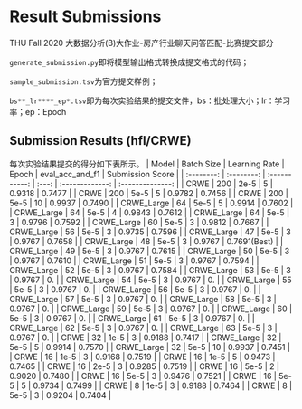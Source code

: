 # Result Submissions
THU Fall 2020 大数据分析(B)大作业-房产行业聊天问答匹配-比赛提交部分

`generate_submission.py`即将模型输出格式转换成提交格式的代码；

`sample_submission.tsv`为官方提交样例；

`bs**_lr****_ep*.tsv`即为每次实验结果的提交文件，bs：批处理大小；lr：学习率；ep：Epoch

## Submission Results (hfl/CRWE)
每次实验结果提交的得分如下表所示。
|   Model    | Batch Size | Learning Rate | Epoch | eval_acc_and_f1 | Submission Score |
| :--------: | :--------: | :-----------: | :---: | :-------------: | :--------------: |
|    CRWE    |    200     |     2e-5      |   5   |     0.9318      |      0.7477      |
|    CRWE    |    200     |     5e-5      |   5   |     0.9782      |      0.7456      |
|    CRWE    |    200     |     5e-5      |  10   |     0.9937      |      0.7490      |
| CRWE_Large |     64     |     5e-5      |   5   |     0.9914      |      0.7602      |
| CRWE_Large |     64     |     5e-5      |   4   |     0.9843      |      0.7612      |
| CRWE_Large |     64     |     5e-5      |   3   |     0.9796      |      0.7592      |
| CRWE_Large |     60     |     5e-5      |   3   |     0.9812      |      0.7667      |
| CRWE_Large |     56     |     5e-5      |   3   |     0.9735      |      0.7596      |
| CRWE_Large |     47     |     5e-5      |   3   |     0.9767      |      0.7658      |
| CRWE_Large |     48     |     5e-5      |   3   |     0.9767      |   0.7691(Best)   |
| CRWE_Large |     49     |     5e-5      |   3   |     0.9767      |      0.7615      |
| CRWE_Large |     50     |     5e-5      |   3   |     0.9767      |      0.7610      |
| CRWE_Large |     51     |     5e-5      |   3   |     0.9767      |      0.7594      |
| CRWE_Large |     52     |     5e-5      |   3   |     0.9767      |      0.7584     |
| CRWE_Large |     53     |     5e-5      |   3   |     0.9767      |      0.     |
| CRWE_Large |     54     |     5e-5      |   3   |     0.9767      |      0.     |
| CRWE_Large |     55     |     5e-5      |   3   |     0.9767      |      0.     |
| CRWE_Large |     56     |     5e-5      |   3   |     0.9767      |      0.     |
| CRWE_Large |     57     |     5e-5      |   3   |     0.9767      |      0.     |
| CRWE_Large |     58     |     5e-5      |   3   |     0.9767      |      0.     |
| CRWE_Large |     59     |     5e-5      |   3   |     0.9767      |      0.     |
| CRWE_Large |     60     |     5e-5      |   3   |     0.9767      |      0.     |
| CRWE_Large |     61     |     5e-5      |   3   |     0.9767      |      0.     |
| CRWE_Large |     62     |     5e-5      |   3   |     0.9767      |      0.     |
| CRWE_Large |     63     |     5e-5      |   3   |     0.9767      |      0.     |
|    CRWE    |     32     |     1e-5      |   3   |     0.9188      |      0.7417      |
| CRWE_Large |     32     |     5e-5      |   5   |     0.9914      |      0.7570      |
| CRWE_Large |     32     |     5e-5      |  10   |     0.9937      |      0.7451      |
|    CRWE    |     16     |     1e-5      |   3   |     0.9168      |      0.7519      |
|    CRWE    |     16     |     1e-5      |   5   |     0.9473      |      0.7465      |
|    CRWE    |     16     |     2e-5      |   3   |     0.9285      |      0.7519      |
|    CRWE    |     16     |     5e-5      |   2   |     0.9020      |      0.7480      |
|    CRWE    |     16     |     5e-5      |   3   |     0.9476      |      0.7521      |
|    CRWE    |     16     |     5e-5      |   5   |     0.9734      |      0.7499      |
|    CRWE    |     8      |     1e-5      |   3   |     0.9188      |      0.7464      |
|    CRWE    |     8      |     5e-5      |   3   |     0.9204      |      0.7404      |
